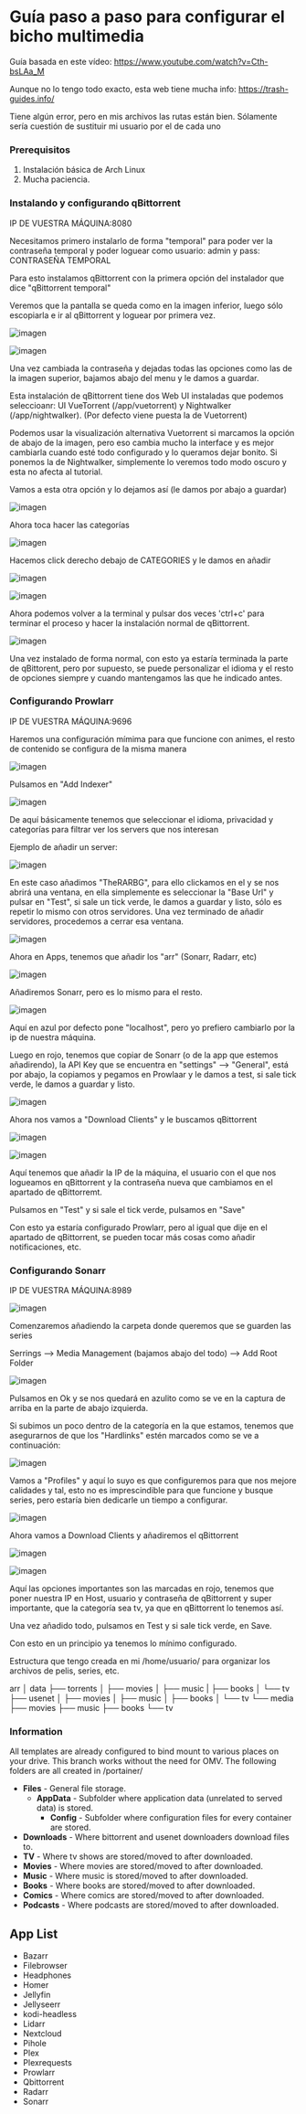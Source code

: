 # Guía paso a paso para configurar el bicho multimedia

Guía basada en este vídeo: https://www.youtube.com/watch?v=Cth-bsLAa_M

Aunque no lo tengo todo exacto, esta web tiene mucha info: https://trash-guides.info/

Tiene algún error, pero en mis archivos las rutas están bien. Sólamente sería cuestión de sustituir mi usuario por el de cada uno

### Prerequisitos

1. Instalación básica de Arch Linux
2. Mucha paciencia.

### Instalando y configurando qBittorrent

IP DE VUESTRA MÁQUINA:8080

Necesitamos primero instalarlo de forma "temporal" para poder ver la contraseña temporal y poder loguear como usuario: admin y pass: CONTRASEÑA TEMPORAL

Para esto instalamos qBittorrent con la primera opción del instalador que dice "qBittorrent temporal"

Veremos que la pantalla se queda como en la imagen inferior, luego sólo escopiarla e ir al qBittorrent y loguear por primera vez.

![imagen](https://github.com/Rupeji/docker/assets/72431133/e3f767b8-ba03-4c72-830d-c4ce1af24636)



![imagen](https://github.com/Rupeji/docker/assets/72431133/a2c07d3f-4d3e-4b6d-9fbe-e681fde22a8f)


Una vez cambiada la contraseña y dejadas todas las opciones como las de la imagen superior, bajamos abajo del menu y le damos a guardar.

Esta instalación de qBittorrent tiene dos Web UI instaladas que podemos seleccioanr: UI VueTorrent (/app/vuetorrent) y Nightwalker (/app/nightwalker). (Por defecto viene puesta la de Vuetorrent)

Podemos usar la visualización alternativa Vuetorrent si marcamos la opción de abajo de la imagen, pero eso cambia mucho la interface y es mejor cambiarla cuando esté todo configurado y lo queramos dejar bonito. Si ponemos la de Nightwalker, simplemente lo veremos todo modo oscuro y esta no afecta al tutorial.

Vamos a esta otra opción y lo dejamos así (le damos por abajo a guardar)

![imagen](https://github.com/Rupeji/docker/assets/72431133/1398fe3a-b43c-4edb-8724-fef273d0a871)


Ahora toca hacer las categorías

![imagen](https://github.com/Rupeji/docker/assets/72431133/650d15f0-fb19-4683-9bc7-cabf5a2cd1a3)

Hacemos click derecho debajo de CATEGORIES y le damos en añadir

![imagen](https://github.com/Rupeji/docker/assets/72431133/414d1711-c44b-4d73-8a1f-6c21ec2f92b6)

![imagen](https://github.com/Rupeji/docker/assets/72431133/204d13af-31db-423c-9d05-b376337bed39)


Ahora podemos volver a la terminal y pulsar dos veces 'ctrl+c' para terminar el proceso y hacer la instalación normal de qBittorrent.

![imagen](https://github.com/Rupeji/docker/assets/72431133/8c365c9d-8e26-4adc-99bd-9024afe57c3f)


Una vez instalado de forma normal, con esto ya estaría terminada la parte de qBittorent, pero por supuesto, se puede personalizar el idioma y el resto de opciones siempre y cuando mantengamos las que he indicado antes.


### Configurando Prowlarr

IP DE VUESTRA MÁQUINA:9696

Haremos una configuración mímima para que funcione con animes, el resto de contenido se configura de la misma manera

![imagen](https://github.com/Rupeji/docker/assets/72431133/ecb4aca2-eb52-4250-a32a-8a89dccfa882)

Pulsamos en "Add Indexer"

![imagen](https://github.com/Rupeji/docker/assets/72431133/6d56f910-4835-4d3a-89db-bc58a64377ec)

De aquí básicamente tenemos que seleccionar el idioma, privacidad y categorías para filtrar ver los servers que nos interesan

Ejemplo de añadir un server:

![imagen](https://github.com/Rupeji/docker/assets/72431133/1b13ec77-81b3-4221-bc0e-fefa2af56ee7)

En este caso añadimos "TheRARBG", para ello clickamos en el y se nos abrirá una ventana, en ella simplemente es seleccionar la "Base Url" y pulsar en "Test", si sale un tick verde, le damos a guardar y listo, sólo es repetir lo mismo con otros servidores. Una vez terminado de añadir servidores, procedemos a cerrar esa ventana.

![imagen](https://github.com/Rupeji/docker/assets/72431133/e467579b-c17b-4c41-97bc-cd6c211b341f)

Ahora en Apps, tenemos que añadir los "arr" (Sonarr, Radarr, etc)

![imagen](https://github.com/Rupeji/docker/assets/72431133/a2c4f612-c165-440a-b096-844453f7bfe8)

Añadiremos Sonarr, pero es lo mismo para el resto.

![imagen](https://github.com/Rupeji/docker/assets/72431133/3424c3a2-76b9-4ad6-ad01-1ce882924ace)

Aquí en azul por defecto pone "localhost", pero yo prefiero cambiarlo por la ip de nuestra máquina.

Luego en rojo, tenemos que copiar de Sonarr (o de la app que estemos añadirendo), la API Key que se encuentra en "settings" --> "General", está por abajo, la copiamos y pegamos en Prowlaar y le damos a test, si sale tick verde, le damos a guardar y listo.

![imagen](https://github.com/Rupeji/docker/assets/72431133/b1369479-894e-44a7-baed-54f5280de077)

Ahora nos vamos a "Download Clients" y le buscamos qBittorrent

![imagen](https://github.com/Rupeji/docker/assets/72431133/b13479e5-8fa3-4def-b5d4-ad2c49f324f5)

![imagen](https://github.com/Rupeji/docker/assets/72431133/016db6f8-1a20-414c-b4dd-33f50956aeff)

Aquí tenemos que añadir la IP de la máquina, el usuario con el que nos logueamos en qBittorrent y la contraseña nueva que cambiamos en el apartado de qBittorremt.

Pulsamos en "Test" y si sale el tick verde, pulsamos en "Save"

Con esto ya estaría configurado Prowlarr, pero al igual que dije en el apartado de qBittorrent, se pueden tocar más cosas como añadir notificaciones, etc.

### Configurando Sonarr

IP DE VUESTRA MÁQUINA:8989

![imagen](https://github.com/Rupeji/docker/assets/72431133/e7c03ad0-c8b9-4964-8e20-0f3bf3200308)

Comenzaremos añadiendo la carpeta donde queremos que se guarden las series

Serrings --> Media Management (bajamos abajo del todo) --> Add Root Folder

![imagen](https://github.com/Rupeji/docker/assets/72431133/bf2f8822-4dc6-460f-a6dd-c64916cdba18)

Pulsamos en Ok y se nos quedará en azulito como se ve en la captura de arriba en la parte de abajo izquierda.

Si subimos un poco dentro de la categoría en la que estamos, tenemos que asegurarnos de que los "Hardlinks" estén marcados como se ve a continuación:

![imagen](https://github.com/Rupeji/docker/assets/72431133/95a9d100-52f3-4798-9807-c4ad067fe2eb)

Vamos a "Profiles" y aquí lo suyo es que configuremos para que nos mejore calidades y tal, esto no es imprescindible para que funcione y busque series, pero estaría bien dedicarle un tiempo a configurar.

![imagen](https://github.com/Rupeji/docker/assets/72431133/39478db0-f075-45c1-a3bf-88a2f7131adb)

Ahora vamos a Download Clients y añadiremos el qBittorrent

![imagen](https://github.com/Rupeji/docker/assets/72431133/4182e436-c079-4ec8-bfea-2910dbe4f6bf)

![imagen](https://github.com/Rupeji/docker/assets/72431133/1f446d47-553a-44b9-8950-a4613f8ab014)

Aquí las opciones importantes son las marcadas en rojo, tenemos que poner nuestra IP en Host, usuario y contraseña de qBittorrent y super importante, que la categoría sea tv, ya que en qBittorrent lo tenemos así.

Una vez añadido todo, pulsamos en Test y si sale tick verde, en Save.

Con esto en un principio ya tenemos lo mínimo configurado.


Estructura que tengo creada en mi /home/usuario/ para organizar los archivos de pelis, series, etc.

arr
│ 
data
├── torrents
│  ├── movies
│  ├── music
|  ├── books
│  └── tv
├── usenet
│  ├── movies
│  ├── music
│  ├── books
│  └── tv
└── media
    ├── movies
    ├── music
    ├── books
    └── tv











### Information
All templates are already configured to bind mount to various places on your drive. This branch works without the need for OMV. The following folders are all created in /portainer/

* **Files** - General file storage.
  * **AppData** - Subfolder where application data (unrelated to served data) is stored.
    * **Config** - Subfolder where configuration files for every container are stored.
* **Downloads** - Where bittorrent and usenet downloaders download files to.
* **TV** - Where tv shows are stored/moved to after downloaded.
* **Movies** - Where movies are stored/moved to after downloaded.
* **Music** - Where music is stored/moved to after downloaded.
* **Books** - Where books are stored/moved to after downloaded.
* **Comics** - Where comics are stored/moved to after downloaded.
* **Podcasts** - Where podcasts are stored/moved to after downloaded.
## App List

  - Bazarr 
  - Filebrowser 
  - Headphones 
  - Homer 
  - Jellyfin
  - Jellyseerr
  - kodi-headless 
  - Lidarr 
  - Nextcloud 
  - Pihole 
  - Plex 
  - Plexrequests 
  - Prowlarr 
  - Qbittorrent 
  - Radarr 
  - Sonarr 


